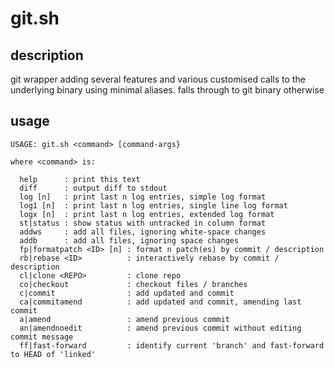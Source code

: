 # git.sh

## description
git wrapper adding several features and various customised calls to the underlying binary using minimal aliases. falls through to git binary otherwise

## usage
```
USAGE: git.sh <command> [command-args}

where <command> is:

  help      : print this text
  diff      : output diff to stdout
  log [n]   : print last n log entries, simple log format
  log1 [n]  : print last n log entries, single line log format
  logx [n]  : print last n log entries, extended log format
  st|status : show status with untracked in column format
  addws     : add all files, ignoring white-space changes
  addb      : add all files, ignoring space changes
  fp|formatpatch <ID> [n] : format n patch(es) by commit / description
  rb|rebase <ID>          : interactively rebase by commit / description
  cl|clone <REPO>         : clone repo
  co|checkout             : checkout files / branches
  c|commit                : add updated and commit
  ca|commitamend          : add updated and commit, amending last commit
  a|amend                 : amend previous commit
  an|amendnoedit          : amend previous commit without editing commit message
  ff|fast-forward         : identify current 'branch' and fast-forward to HEAD of 'linked'
```
